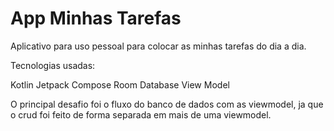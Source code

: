 # App Minhas Tarefas

Aplicativo para uso pessoal para colocar as minhas tarefas do dia a dia.

Tecnologias usadas:

Kotlin
Jetpack Compose
Room Database
View Model

O principal desafio foi o fluxo do banco de dados com as viewmodel, ja que o crud foi feito de forma separada em mais de uma viewmodel.
